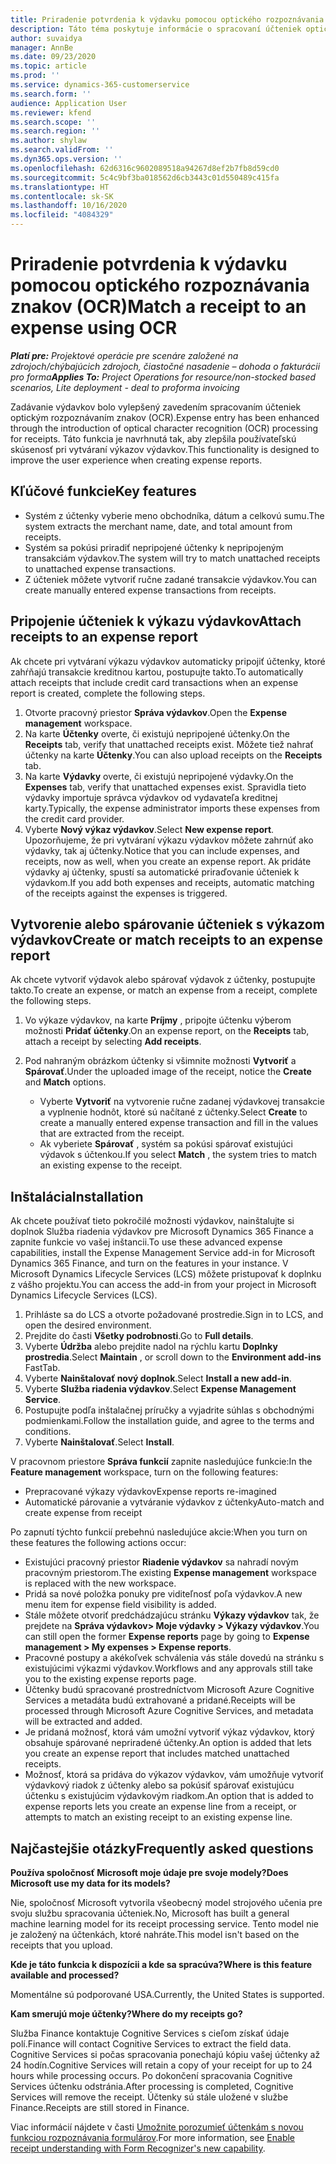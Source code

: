 ```yaml
---
title: Priradenie potvrdenia k výdavku pomocou optického rozpoznávania znakov (OCR)
description: Táto téma poskytuje informácie o spracovaní účteniek optickým rozpoznávaním znakov (OCR).
author: suvaidya
manager: AnnBe
ms.date: 09/23/2020
ms.topic: article
ms.prod: ''
ms.service: dynamics-365-customerservice
ms.search.form: ''
audience: Application User
ms.reviewer: kfend
ms.search.scope: ''
ms.search.region: ''
ms.author: shylaw
ms.search.validFrom: ''
ms.dyn365.ops.version: ''
ms.openlocfilehash: 62d6316c9602089518a94267d8ef2b7fb8d59cd0
ms.sourcegitcommit: 5c4c9bf3ba018562d6cb3443c01d550489c415fa
ms.translationtype: HT
ms.contentlocale: sk-SK
ms.lasthandoff: 10/16/2020
ms.locfileid: "4084329"
---
```

# <a name="match-a-receipt-to-an-expense-using-ocr"></a><span data-ttu-id="31c00-103">Priradenie potvrdenia k výdavku pomocou optického rozpoznávania znakov (OCR)</span><span class="sxs-lookup"><span data-stu-id="31c00-103">Match a receipt to an expense using OCR</span></span>

<span data-ttu-id="31c00-104">_**Platí pre:** Projektové operácie pre scenáre založené na zdrojoch/chýbajúcich zdrojoch, čiastočné nasadenie – dohoda o fakturácii pro forma_</span><span class="sxs-lookup"><span data-stu-id="31c00-104">_**Applies To:** Project Operations for resource/non-stocked based scenarios, Lite deployment - deal to proforma invoicing_</span></span>

<span data-ttu-id="31c00-105">Zadávanie výdavkov bolo vylepšený zavedením spracovaním účteniek optickým rozpoznávaním znakov (OCR).</span><span class="sxs-lookup"><span data-stu-id="31c00-105">Expense entry has been enhanced through the introduction of optical character recognition (OCR) processing for receipts.</span></span> <span data-ttu-id="31c00-106">Táto funkcia je navrhnutá tak, aby zlepšila používateľskú skúsenosť pri vytváraní výkazov výdavkov.</span><span class="sxs-lookup"><span data-stu-id="31c00-106">This functionality is designed to improve the user experience when creating expense reports.</span></span>

## <a name="key-features"></a><span data-ttu-id="31c00-107">Kľúčové funkcie</span><span class="sxs-lookup"><span data-stu-id="31c00-107">Key features</span></span>

- <span data-ttu-id="31c00-108">Systém z účtenky vyberie meno obchodníka, dátum a celkovú sumu.</span><span class="sxs-lookup"><span data-stu-id="31c00-108">The system extracts the merchant name, date, and total amount from receipts.</span></span>
- <span data-ttu-id="31c00-109">Systém sa pokúsi priradiť nepripojené účtenky k nepripojeným transakciám výdavkov.</span><span class="sxs-lookup"><span data-stu-id="31c00-109">The system will try to match unattached receipts to unattached expense transactions.</span></span>
- <span data-ttu-id="31c00-110">Z účteniek môžete vytvoriť ručne zadané transakcie výdavkov.</span><span class="sxs-lookup"><span data-stu-id="31c00-110">You can create manually entered expense transactions from receipts.</span></span>

## <a name="attach-receipts-to-an-expense-report"></a><span data-ttu-id="31c00-111">Pripojenie účteniek k výkazu výdavkov</span><span class="sxs-lookup"><span data-stu-id="31c00-111">Attach receipts to an expense report</span></span>

<span data-ttu-id="31c00-112">Ak chcete pri vytváraní výkazu výdavkov automaticky pripojiť účtenky, ktoré zahŕňajú transakcie kreditnou kartou, postupujte takto.</span><span class="sxs-lookup"><span data-stu-id="31c00-112">To automatically attach receipts that include credit card transactions when an expense report is created, complete the following steps.</span></span>

  1. <span data-ttu-id="31c00-113">Otvorte pracovný priestor **Správa výdavkov**.</span><span class="sxs-lookup"><span data-stu-id="31c00-113">Open the **Expense management** workspace.</span></span>
  2. <span data-ttu-id="31c00-114">Na karte **Účtenky** overte, či existujú nepripojené účtenky.</span><span class="sxs-lookup"><span data-stu-id="31c00-114">On the **Receipts** tab, verify that unattached receipts exist.</span></span> <span data-ttu-id="31c00-115">Môžete tiež nahrať účtenky na karte **Účtenky**.</span><span class="sxs-lookup"><span data-stu-id="31c00-115">You can also upload receipts on the **Receipts** tab.</span></span>
  3. <span data-ttu-id="31c00-116">Na karte **Výdavky** overte, či existujú nepripojené výdavky.</span><span class="sxs-lookup"><span data-stu-id="31c00-116">On the **Expenses** tab, verify that unattached expenses exist.</span></span> <span data-ttu-id="31c00-117">Spravidla tieto výdavky importuje správca výdavkov od vydavateľa kreditnej karty.</span><span class="sxs-lookup"><span data-stu-id="31c00-117">Typically, the expense administrator imports these expenses from the credit card provider.</span></span>
  4. <span data-ttu-id="31c00-118">Vyberte **Nový výkaz výdavkov**.</span><span class="sxs-lookup"><span data-stu-id="31c00-118">Select **New expense report**.</span></span> <span data-ttu-id="31c00-119">Upozorňujeme, že pri vytváraní výkazu výdavkov môžete zahrnúť ako výdavky, tak aj účtenky.</span><span class="sxs-lookup"><span data-stu-id="31c00-119">Notice that you can include expenses, and receipts, now as well, when you create an expense report.</span></span> <span data-ttu-id="31c00-120">Ak pridáte výdavky aj účtenky, spustí sa automatické priraďovanie účteniek k výdavkom.</span><span class="sxs-lookup"><span data-stu-id="31c00-120">If you add both expenses and receipts, automatic matching of the receipts against the expenses is triggered.</span></span>

## <a name="create-or-match-receipts-to-an-expense-report"></a><span data-ttu-id="31c00-121">Vytvorenie alebo spárovanie účteniek s výkazom výdavkov</span><span class="sxs-lookup"><span data-stu-id="31c00-121">Create or match receipts to an expense report</span></span>
<span data-ttu-id="31c00-122">Ak chcete vytvoriť výdavok alebo spárovať výdavok z účtenky, postupujte takto.</span><span class="sxs-lookup"><span data-stu-id="31c00-122">To create an expense, or match an expense from a receipt, complete the following steps.</span></span>

  1. <span data-ttu-id="31c00-123">Vo výkaze výdavkov, na karte **Príjmy** , pripojte účtenku výberom možnosti **Pridať účtenky**.</span><span class="sxs-lookup"><span data-stu-id="31c00-123">On an expense report, on the **Receipts** tab, attach a receipt by selecting **Add receipts**.</span></span>
  2. <span data-ttu-id="31c00-124">Pod nahraným obrázkom účtenky si všimnite možnosti **Vytvoriť** a **Spárovať**.</span><span class="sxs-lookup"><span data-stu-id="31c00-124">Under the uploaded image of the receipt, notice the **Create** and **Match** options.</span></span>

      - <span data-ttu-id="31c00-125">Vyberte **Vytvoriť** na vytvorenie ručne zadanej výdavkovej transakcie a vyplnenie hodnôt, ktoré sú načítané z účtenky.</span><span class="sxs-lookup"><span data-stu-id="31c00-125">Select **Create** to create a manually entered expense transaction and fill in the values that are extracted from the receipt.</span></span>
      - <span data-ttu-id="31c00-126">Ak vyberiete **Spárovať** , systém sa pokúsi spárovať existujúci výdavok s účtenkou.</span><span class="sxs-lookup"><span data-stu-id="31c00-126">If you select **Match** , the system tries to match an existing expense to the receipt.</span></span>

## <a name="installation"></a><span data-ttu-id="31c00-127">Inštalácia</span><span class="sxs-lookup"><span data-stu-id="31c00-127">Installation</span></span>

<span data-ttu-id="31c00-128">Ak chcete používať tieto pokročilé možnosti výdavkov, nainštalujte si doplnok Služba riadenia výdavkov pre Microsoft Dynamics 365 Finance a zapnite funkcie vo vašej inštancii.</span><span class="sxs-lookup"><span data-stu-id="31c00-128">To use these advanced expense capabilities, install the Expense Management Service add-in for Microsoft Dynamics 365 Finance, and turn on the features in your instance.</span></span> <span data-ttu-id="31c00-129">V Microsoft Dynamics Lifecycle Services (LCS) môžete pristupovať k doplnku z vášho projektu.</span><span class="sxs-lookup"><span data-stu-id="31c00-129">You can access the add-in from your project in Microsoft Dynamics Lifecycle Services (LCS).</span></span>

1. <span data-ttu-id="31c00-130">Prihláste sa do LCS a otvorte požadované prostredie.</span><span class="sxs-lookup"><span data-stu-id="31c00-130">Sign in to LCS, and open the desired environment.</span></span>
2. <span data-ttu-id="31c00-131">Prejdite do časti **Všetky podrobnosti**.</span><span class="sxs-lookup"><span data-stu-id="31c00-131">Go to **Full details**.</span></span>
3. <span data-ttu-id="31c00-132">Vyberte **Údržba** alebo prejdite nadol na rýchlu kartu **Doplnky prostredia**.</span><span class="sxs-lookup"><span data-stu-id="31c00-132">Select **Maintain** , or scroll down to the **Environment add-ins** FastTab.</span></span>
4. <span data-ttu-id="31c00-133">Vyberte **Nainštalovať nový doplnok**.</span><span class="sxs-lookup"><span data-stu-id="31c00-133">Select **Install a new add-in**.</span></span>
5. <span data-ttu-id="31c00-134">Vyberte **Služba riadenia výdavkov**.</span><span class="sxs-lookup"><span data-stu-id="31c00-134">Select **Expense Management Service**.</span></span>
6. <span data-ttu-id="31c00-135">Postupujte podľa inštalačnej príručky a vyjadrite súhlas s obchodnými podmienkami.</span><span class="sxs-lookup"><span data-stu-id="31c00-135">Follow the installation guide, and agree to the terms and conditions.</span></span>
7. <span data-ttu-id="31c00-136">Vyberte **Nainštalovať**.</span><span class="sxs-lookup"><span data-stu-id="31c00-136">Select **Install**.</span></span>

<span data-ttu-id="31c00-137">V pracovnom priestore **Správa funkcií** zapnite nasledujúce funkcie:</span><span class="sxs-lookup"><span data-stu-id="31c00-137">In the **Feature management** workspace, turn on the following features:</span></span>

- <span data-ttu-id="31c00-138">Prepracované výkazy výdavkov</span><span class="sxs-lookup"><span data-stu-id="31c00-138">Expense reports re-imagined</span></span>
- <span data-ttu-id="31c00-139">Automatické párovanie a vytváranie výdavkov z účtenky</span><span class="sxs-lookup"><span data-stu-id="31c00-139">Auto-match and create expense from receipt</span></span>

<span data-ttu-id="31c00-140">Po zapnutí týchto funkcií prebehnú nasledujúce akcie:</span><span class="sxs-lookup"><span data-stu-id="31c00-140">When you turn on these features the following actions occur:</span></span>

- <span data-ttu-id="31c00-141">Existujúci pracovný priestor **Riadenie výdavkov** sa nahradí novým pracovným priestorom.</span><span class="sxs-lookup"><span data-stu-id="31c00-141">The existing **Expense management** workspace is replaced with the new workspace.</span></span>
- <span data-ttu-id="31c00-142">Pridá sa nové položka ponuky pre viditeľnosť poľa výdavkov.</span><span class="sxs-lookup"><span data-stu-id="31c00-142">A new menu item for expense field visibility is added.</span></span>
- <span data-ttu-id="31c00-143">Stále môžete otvoriť predchádzajúcu stránku **Výkazy výdavkov** tak, že prejdete na **Správa výdavkov> Moje výdavky > Výkazy výdavkov**.</span><span class="sxs-lookup"><span data-stu-id="31c00-143">You can still open the former **Expense reports** page by going to **Expense management > My expenses > Expense reports**.</span></span>
- <span data-ttu-id="31c00-144">Pracovné postupy a akékoľvek schválenia vás stále dovedú na stránku s existujúcimi výkazmi výdavkov.</span><span class="sxs-lookup"><span data-stu-id="31c00-144">Workflows and any approvals still take you to the existing expense reports page.</span></span>
- <span data-ttu-id="31c00-145">Účtenky budú spracované prostredníctvom Microsoft Azure Cognitive Services a metadáta budú extrahované a pridané.</span><span class="sxs-lookup"><span data-stu-id="31c00-145">Receipts will be processed through Microsoft Azure Cognitive Services, and metadata will be extracted and added.</span></span>
- <span data-ttu-id="31c00-146">Je pridaná možnosť, ktorá vám umožní vytvoriť výkaz výdavkov, ktorý obsahuje spárované nepriradené účtenky.</span><span class="sxs-lookup"><span data-stu-id="31c00-146">An option is added that lets you create an expense report that includes matched unattached receipts.</span></span>
- <span data-ttu-id="31c00-147">Možnosť, ktorá sa pridáva do výkazov výdavkov, vám umožňuje vytvoriť výdavkový riadok z účtenky alebo sa pokúsiť spárovať existujúcu účtenku s existujúcim výdavkovým riadkom.</span><span class="sxs-lookup"><span data-stu-id="31c00-147">An option that is added to expense reports lets you create an expense line from a receipt, or attempts to match an existing receipt to an existing expense line.</span></span>

## <a name="frequently-asked-questions"></a><span data-ttu-id="31c00-148">Najčastejšie otázky</span><span class="sxs-lookup"><span data-stu-id="31c00-148">Frequently asked questions</span></span>

<span data-ttu-id="31c00-149">**Používa spoločnosť Microsoft moje údaje pre svoje modely?**</span><span class="sxs-lookup"><span data-stu-id="31c00-149">**Does Microsoft use my data for its models?**</span></span>

<span data-ttu-id="31c00-150">Nie, spoločnosť Microsoft vytvorila všeobecný model strojového učenia pre svoju službu spracovania účteniek.</span><span class="sxs-lookup"><span data-stu-id="31c00-150">No, Microsoft has built a general machine learning model for its receipt processing service.</span></span> <span data-ttu-id="31c00-151">Tento model nie je založený na účtenkách, ktoré nahráte.</span><span class="sxs-lookup"><span data-stu-id="31c00-151">This model isn't based on the receipts that you upload.</span></span>

<span data-ttu-id="31c00-152">**Kde je táto funkcia k dispozícii a kde sa spracúva?**</span><span class="sxs-lookup"><span data-stu-id="31c00-152">**Where is this feature available and processed?**</span></span>

<span data-ttu-id="31c00-153">Momentálne sú podporované USA.</span><span class="sxs-lookup"><span data-stu-id="31c00-153">Currently, the United States is supported.</span></span>

<span data-ttu-id="31c00-154">**Kam smerujú moje účtenky?**</span><span class="sxs-lookup"><span data-stu-id="31c00-154">**Where do my receipts go?**</span></span>

<span data-ttu-id="31c00-155">Služba Finance kontaktuje Cognitive Services s cieľom získať údaje polí.</span><span class="sxs-lookup"><span data-stu-id="31c00-155">Finance will contact Cognitive Services to extract the field data.</span></span> <span data-ttu-id="31c00-156">Cognitive Services si počas spracovania ponechajú kópiu vašej účtenky až 24 hodín.</span><span class="sxs-lookup"><span data-stu-id="31c00-156">Cognitive Services will retain a copy of your receipt for up to 24 hours while processing occurs.</span></span> <span data-ttu-id="31c00-157">Po dokončení spracovania Cognitive Services účtenku odstránia.</span><span class="sxs-lookup"><span data-stu-id="31c00-157">After processing is completed, Cognitive Services will remove the receipt.</span></span> <span data-ttu-id="31c00-158">Účtenky sú stále uložené v službe Finance.</span><span class="sxs-lookup"><span data-stu-id="31c00-158">Receipts are still stored in Finance.</span></span>

<span data-ttu-id="31c00-159">Viac informácií nájdete v časti [Umožnite porozumieť účtenkám s novou funkciou rozpoznávania formulárov](https://azure.microsoft.com/blog/enable-receipt-understanding-with-form-recognizer-s-new-capability/).</span><span class="sxs-lookup"><span data-stu-id="31c00-159">For more information, see [Enable receipt understanding with Form Recognizer's new capability](https://azure.microsoft.com/blog/enable-receipt-understanding-with-form-recognizer-s-new-capability/).</span></span>
